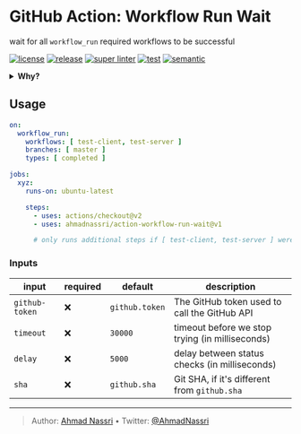 # GitHub Action: Workflow Run Wait

wait for all `workflow_run` required workflows to be successful

[![license][license-img]][license-url]
[![release][release-img]][release-url]
[![super linter][super-linter-img]][super-linter-url]
[![test][test-img]][test-url]
[![semantic][semantic-img]][semantic-url]

<details>
  <summary><strong>Why?</strong></summary>

The [`workflow_run`](https://docs.github.com/en/actions/reference/events-that-trigger-workflows#workflow_run) event occurs when a workflow run is requested or completed, and allows you to execute a workflow based on the finished result of another workflow.

###### example

``` yaml
on:
workflow_run:
  workflows: [ test ]
  types: 
    - completed
```

However by itself, this doesn't quite work as expected.

1.  The `completed` type, does not indicate success, for that you'd have to include the following in each job of your workflow:

    ``` yaml
    if: ${{ github.event.workflow_run.conclusion == 'success' }}
    ```

2.  If you're depending on more than one workflow, then ANY of them completing, will trigger the event

    ###### example

    ``` yaml
    name: deploy

    on:
    workflow_run:
      workflows: [ test, lint, compile ]
      types: 
        - completed
    ```

    > *if your `test` workflow fails, but `lint` completed successfully, `github.event.workflow_run.conclusion == 'success'` will still be true*

3.  Your workflow will trigger as many times as you have workflow dependencies

    > *in the previous example, our `deploy` workflow, will run 3 times!*

All this makes the `workflow_run` event fundamentally broken for any advanced usage, this Action aims to remedy that.

> ***Note**: See this [Community discussion](https://github.community/t/workflow-run-completed-event-triggered-by-failed-workflow/128001/5) for more info on the topic*

</details>

## Usage

``` yaml
on:
  workflow_run:
    workflows: [ test-client, test-server ]
    branches: [ master ]
    types: [ completed ]

jobs:
  xyz:
    runs-on: ubuntu-latest

    steps:
      - uses: actions/checkout@v2
      - uses: ahmadnassri/action-workflow-run-wait@v1

      # only runs additional steps if [ test-client, test-server ] were successful
```

### Inputs

| input          | required | default        | description                                     |
|----------------|----------|----------------|-------------------------------------------------|
| `github-token` | ❌        | `github.token` | The GitHub token used to call the GitHub API    |
| `timeout`      | ❌        | `30000`        | timeout before we stop trying (in milliseconds) |
| `delay`        | ❌        | `5000`         | delay between status checks (in milliseconds)   |
| `sha`          | ❌        | `github.sha`   | Git SHA, if it's different from `github.sha`    |

----
> Author: [Ahmad Nassri](https://www.ahmadnassri.com/) &bull;
> Twitter: [@AhmadNassri](https://twitter.com/AhmadNassri)

[license-url]: LICENSE
[license-img]: https://badgen.net/github/license/ahmadnassri/action-workflow-run-wait

[release-url]: https://github.com/ahmadnassri/action-workflow-run-wait/releases
[release-img]: https://badgen.net/github/release/ahmadnassri/action-workflow-run-wait

[super-linter-url]: https://github.com/ahmadnassri/action-workflow-run-wait/actions?query=workflow%3Asuper-linter
[super-linter-img]: https://github.com/ahmadnassri/action-workflow-run-wait/workflows/super-linter/badge.svg

[test-url]: https://github.com/ahmadnassri/action-workflow-run-wait/actions?query=workflow%3Atest
[test-img]: https://github.com/ahmadnassri/action-workflow-run-wait/workflows/test/badge.svg

[semantic-url]: https://github.com/ahmadnassri/action-workflow-run-wait/actions?query=workflow%3Arelease
[semantic-img]: https://badgen.net/badge/📦/semantically%20released/blue
